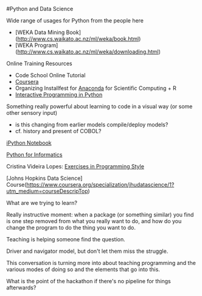 #Python and Data Science

Wide range of usages for Python from the people here

- [WEKA Data Mining Book] (http://www.cs.waikato.ac.nz/ml/weka/book.html)
- [WEKA Program] (http://www.cs.waikato.ac.nz/ml/weka/downloading.html)

Online Training Resources
- Code School Online Tutorial
- [Coursera](https://www.coursera.org/course/pythonlearn)
- Organizing Installfest for [Anaconda](http://continuum.io/downloads) for Scientific Computing + R
- [Interactive Programming in Python](https://www.coursera.org/course/interactivepython1)


Something really powerful about learning to code in a visual way (or some other sensory input)
- is this changing from earlier models compile/deploy models?
- cf. history and present of COBOL?


[iPython Notebook](http://ipython.org/notebook.html)

[Python for Informatics](http://www.pythonlearn.com/book.php)

Cristina Videira Lopes: [Exercises in Programming Style](http://www.crcpress.com/product/isbn/9781482227376)

[Johns Hopkins Data Science] Course(https://www.coursera.org/specialization/jhudatascience/1?utm_medium=courseDescripTop)

What are we trying to learn?

Really instructive moment: when a package (or something similar) you find is one step removed from what you really want to do, and how do you change the program to do the thing you want to do.

Teaching is helping someone find the question.

Driver and navigator model, but don't let them miss the struggle.

This conversation is turning more into about teaching programming and the various modes of doing so and the elements that go into this.

What is the point of the hackathon if there's no pipeline for things afterwards? 
